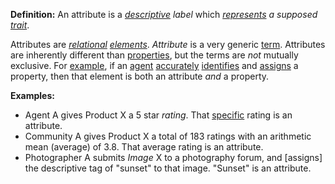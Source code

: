 **Definition:**  An attribute is a  *[descriptive](https://github.com/gcassel/Modular-Organization-Terminology/blob/master/terms/description.md) label* which *[represents](https://github.com/gcassel/Modular-Organization-Terminology/blob/master/terms/representation.md) a supposed [trait](https://github.com/gcassel/Modular-Organization-Terminology/blob/master/terms/trait.md)*.   

Attributes are *[relational](https://github.com/gcassel/Modular-Organization-Terminology/blob/master/terms/relationship.md) [elements](https://github.com/gcassel/Modular-Organization-Terminology/blob/master/terms/element.md)*.   *Attribute* is a very generic [term](https://github.com/gcassel/Modular-Organization-Terminology/blob/master/terms/term.md).   Attributes are inherently different than [properties](https://github.com/gcassel/Modular-Organization-Terminology/blob/master/terms/property.md), but the terms are *not* mutually exclusive.  For [example](https://github.com/gcassel/Modular-Organization-Terminology/blob/master/terms/example.md), if an [agent](https://github.com/gcassel/Modular-Organization-Terminology/blob/master/terms/agent.md) [accurately](https://github.com/gcassel/Modular-Organization-Terminology/blob/master/terms/accuracy.md) [identifies](https://github.com/gcassel/Modular-Organization-Terminology/blob/master/terms/identify.md) and [assigns](https://github.com/gcassel/Modular-Organization-Terminology/blob/master/terms/assign.md) a property, then that element is both an attribute *and* a property.
	
**Examples:** 
* Agent A gives Product X a 5 star *rating*.  That [specific](https://github.com/gcassel/Modular-Organization-Terminology/blob/master/terms/specific.md) rating is an attribute.
* Community A gives Product X a total of 183 ratings with an arithmetic mean (average) of 3.8.  That average rating is an attribute.
* Photographer A submits *Image* X to a photography forum, and [assigns] the descriptive tag of "sunset" to that image.  "Sunset" is an attribute.
